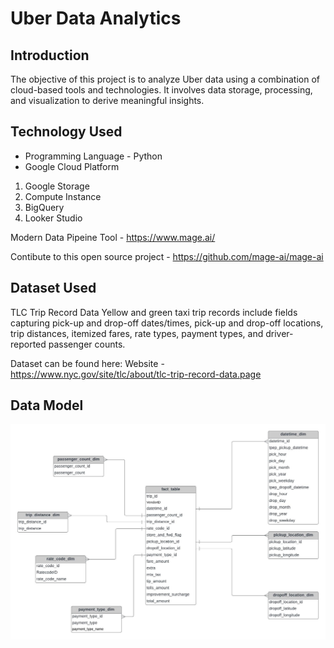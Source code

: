 # Uber Data Analytics

## Introduction

The objective of this project is to analyze Uber data using a combination of cloud-based tools and technologies. It involves data storage, processing, and visualization to derive meaningful insights.


## Technology Used
- Programming Language - Python
- Google Cloud Platform
1. Google Storage
2. Compute Instance 
3. BigQuery
4. Looker Studio

Modern Data Pipeine Tool - https://www.mage.ai/

Contibute to this open source project - https://github.com/mage-ai/mage-ai


## Dataset Used
TLC Trip Record Data
Yellow and green taxi trip records include fields capturing pick-up and drop-off dates/times, pick-up and drop-off locations, trip distances, itemized fares, rate types, payment types, and driver-reported passenger counts. 


Dataset can be found here:
Website - https://www.nyc.gov/site/tlc/about/tlc-trip-record-data.page


## Data Model
<img src="data_model.jpeg">

